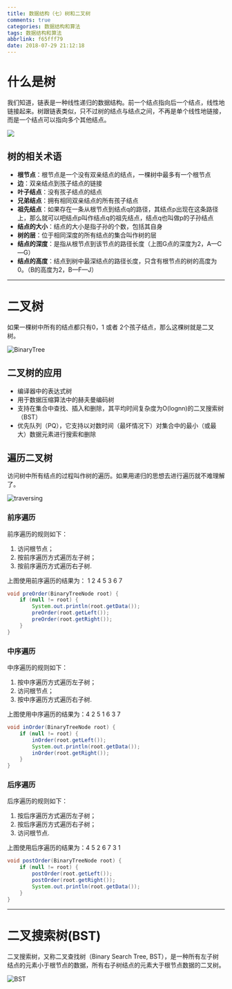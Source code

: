 ```yaml
---
title: 数据结构（七）树和二叉树
comments: true
categories: 数据结构和算法
tags: 数据结构和算法
abbrlink: f65fff79
date: 2018-07-29 21:12:18
---
```



# 什么是树

我们知道，链表是一种线性递归的数据结构。前一个结点指向后一个结点，线性地链接起来。树跟链表类似，只不过树的结点与结点之间，不再是单个线性地链接，而是一个结点可以指向多个其他结点。

![](../../../../images/DataStructure/tree.png)

<!-- more -->

## 树的相关术语

- **根节点**：根节点是一个没有双亲结点的结点，一棵树中最多有一个根节点
- **边**：双亲结点到孩子结点的链接
- **叶子结点**：没有孩子结点的结点
- **兄弟结点**：拥有相同双亲结点的所有孩子结点
- **祖先结点**：如果存在一条从根节点到结点q的路径，其结点p出现在这条路径上，那么就可以吧结点p叫作结点q的祖先结点，结点q也叫做p的子孙结点
- **结点的大小**：结点的大小是指子孙的个数，包括其自身
- **树的层**：位于相同深度的所有结点的集合叫作树的层
- **结点的深度**：是指从根节点到该节点的路径长度（上图G点的深度为2，A—C—G）
- **结点的高度**：结点到树中最深结点的路径长度，只含有根节点的树的高度为0。（B的高度为2，B—F—J）

---

# 二叉树

如果一棵树中所有的结点都只有0，1 或者 2个孩子结点，那么这棵树就是二叉树。

![BinaryTree](../../../../images/DataStructure/BinaryTree.png)

## 二叉树的应用

- 编译器中的表达式树
- 用于数据压缩算法中的赫夫曼编码树
- 支持在集合中查找、插入和删除，其平均时间复杂度为O(lognn)的二叉搜索树（BST）
- 优先队列（PQ），它支持以对数时间（最坏情况下）对集合中的最小（或最大）数据元素进行搜索和删除

## 遍历二叉树

访问树中所有结点的过程叫作树的遍历。如果用递归的思想去进行遍历就不难理解了。

![traversing](../../../../images/DataStructure/traversing.png)

### 前序遍历

前序遍历的规则如下：
1. 访问根节点；
2. 按前序遍历方式遍历左子树；
3. 按前序遍历方式遍历右子树.

上图使用前序遍历的结果为： 1 2 4 5 3 6 7

```java
void preOrder(BinaryTreeNode root) {
    if (null != root) {
        System.out.println(root.getData());
        preOrder(root.getLeft());
        preOrder(root.getRight());
    }
}
```

### 中序遍历

中序遍历的规则如下：
1. 按中序遍历方式遍历左子树；
2. 访问根节点；
3. 按中序遍历方式遍历右子树.

上图使用中序遍历的结果为：4 2 5 1 6 3 7

```java
void inOrder(BinaryTreeNode root) {
    if (null != root) {
        inOrder(root.getLeft());
        System.out.println(root.getData());
        inOrder(root.getRight());
    }
}
```

### 后序遍历

后序遍历的规则如下：
1. 按后序遍历方式遍历左子树；
2. 按后序遍历方式遍历右子树；
3. 访问根节点.

上图使用后序遍历的结果为：4 5 2 6 7 3 1

```java
void postOrder(BinaryTreeNode root) {
    if (null != root) {
        postOrder(root.getLeft());
        postOrder(root.getRight());
        System.out.println(root.getData());
    }
}
```

---

# 二叉搜索树(BST)

二叉搜索树，又称二叉查找树（Binary Search Tree, BST），是一种所有左子树结点的元素小于根节点的数据，所有右子树结点的元素大于根节点数据的二叉树。

![BST](../../../../images/DataStructure/BST.png)
